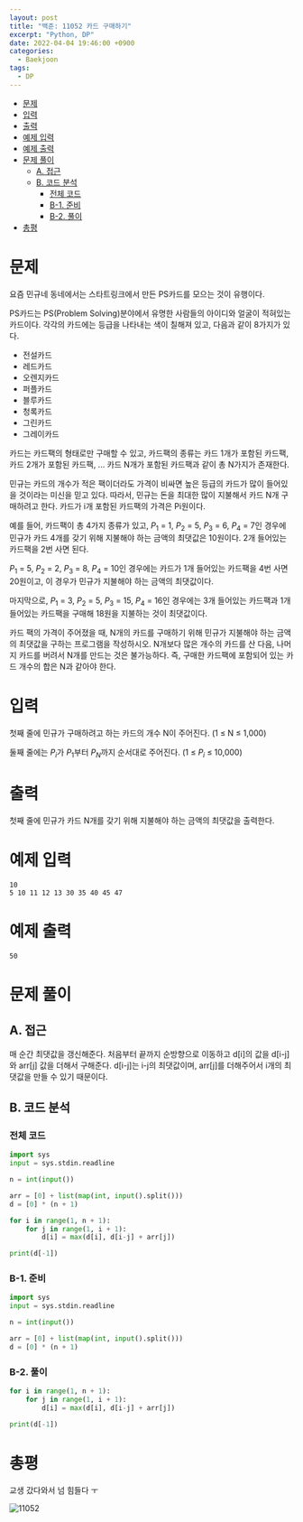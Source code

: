 ```yaml
---
layout: post
title: "백준: 11052 카드 구매하기"
excerpt: "Python, DP"
date: 2022-04-04 19:46:00 +0900
categories:
  - Baekjoon
tags:
  - DP
---
```


- [문제](#문제)
- [입력](#입력)
- [출력](#출력)
- [예제 입력](#예제-입력)
- [예제 출력](#예제-출력)
- [문제 풀이](#문제-풀이)
	- [A. 접근](#a-접근)
	- [B. 코드 분석](#b-코드-분석)
		- [전체 코드](#전체-코드)
		- [B-1. 준비](#b-1-준비)
		- [B-2. 풀이](#b-2-풀이)
- [총평](#총평)

# 문제

요즘 민규네 동네에서는 스타트링크에서 만든 PS카드를 모으는 것이 유행이다.

PS카드는 PS(Problem Solving)분야에서 유명한 사람들의 아이디와 얼굴이 적혀있는 카드이다. 각각의 카드에는 등급을 나타내는 색이 칠해져 있고, 다음과 같이 8가지가 있다.

<ul>
	<li><span class="user-legendary"><span class="user-legendary-first-letter">전</span>설카드</span></li>
	<li><span class="user-red">레드카드</span></li>
	<li><span class="user-orange">오렌지카드</span></li>
	<li><span class="user-violet">퍼플카드</span></li>
	<li><span class="user-blue">블루카드</span></li>
	<li><span class="user-cyan">청록카드</span></li>
	<li><span class="user-green">그린카드</span></li>
	<li><span class="user-gray">그레이카드</span></li>
</ul>

카드는 카드팩의 형태로만 구매할 수 있고, 카드팩의 종류는 카드 1개가 포함된 카드팩, 카드 2개가 포함된 카드팩, ... 카드 N개가 포함된 카드팩과 같이 총 N가지가 존재한다.

민규는 카드의 개수가 적은 팩이더라도 가격이 비싸면 높은 등급의 카드가 많이 들어있을 것이라는 미신을 믿고 있다. 따라서, 민규는 돈을 최대한 많이 지불해서 카드 N개 구매하려고 한다. 카드가 i개 포함된 카드팩의 가격은 Pi원이다.

예를 들어, 카드팩이 총 4가지 종류가 있고, $P_1$ = 1, $P_2$ = 5, $P_3$ = 6, $P_4$ = 7인 경우에 민규가 카드 4개를 갖기 위해 지불해야 하는 금액의 최댓값은 10원이다. 2개 들어있는 카드팩을 2번 사면 된다.

$P_1$ = 5, $P_2$ = 2, $P_3$ = 8, $P_4$ = 10인 경우에는 카드가 1개 들어있는 카드팩을 4번 사면 20원이고, 이 경우가 민규가 지불해야 하는 금액의 최댓값이다.

마지막으로, $P_1$ = 3, $P_2$ = 5, $P_3$ = 15, $P_4$ = 16인 경우에는 3개 들어있는 카드팩과 1개 들어있는 카드팩을 구매해 18원을 지불하는 것이 최댓값이다.

카드 팩의 가격이 주어졌을 때, N개의 카드를 구매하기 위해 민규가 지불해야 하는 금액의 최댓값을 구하는 프로그램을 작성하시오. N개보다 많은 개수의 카드를 산 다음, 나머지 카드를 버려서 N개를 만드는 것은 불가능하다. 즉, 구매한 카드팩에 포함되어 있는 카드 개수의 합은 N과 같아야 한다.

# 입력

첫째 줄에 민규가 구매하려고 하는 카드의 개수 N이 주어진다. (1 ≤ N ≤ 1,000)

둘째 줄에는 $P_i$가 $P_1$부터 $P_N$까지 순서대로 주어진다. (1 ≤ $P_i$ ≤ 10,000)

# 출력

첫째 줄에 민규가 카드 N개를 갖기 위해 지불해야 하는 금액의 최댓값을 출력한다.

# 예제 입력

```
10
5 10 11 12 13 30 35 40 45 47
```

# 예제 출력

```
50
```

# 문제 풀이

## A. 접근

매 순간 최댓값을 갱신해준다. 처음부터 끝까지 순방향으로 이동하고 d[i]의 값을 d[i-j]와 arr[j] 값을 더해서 구해준다. d[i-j]는 i-j의 최댓값이며, arr[j]를 더해주어서 i개의 최댓값을 만들 수 있기 때문이다.

## B. 코드 분석

### 전체 코드

```py
import sys
input = sys.stdin.readline

n = int(input())

arr = [0] + list(map(int, input().split()))
d = [0] * (n + 1)

for i in range(1, n + 1):
    for j in range(1, i + 1):
        d[i] = max(d[i], d[i-j] + arr[j])

print(d[-1])
```

### B-1. 준비

```py
import sys
input = sys.stdin.readline

n = int(input())

arr = [0] + list(map(int, input().split()))
d = [0] * (n + 1)
```

### B-2. 풀이

```py
for i in range(1, n + 1):
    for j in range(1, i + 1):
        d[i] = max(d[i], d[i-j] + arr[j])

print(d[-1])
```

# 총평

교생 갔다와서 넘 힘들다 ㅜ

![11052](https://user-images.githubusercontent.com/83271772/161532168-17775383-d315-4c44-94b0-51322bad62cc.PNG)
